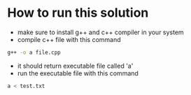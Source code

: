 # How to run this solution

* make sure to install g++ and c++ compiler in your system
* compile c++ file with this command
```bash
g++ -o a file.cpp
```
* it should return executable file called 'a'
* run the executable file with this command
```bash
a < test.txt
```
